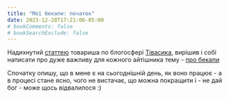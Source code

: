 ```yaml
---
title: "Мої бекапи: початок"
date: 2023-12-28T17:21:06-05:00
# bookComments: false
# bookSearchExclude: false
---
```


Надихнутий [статтею](https://blog.tivasyk.info/blog/2023/12/24/backups.html) товариша по блогосфері [Тівасика](https://blog.tivasyk.info/), вирішив і собі написати про дуже важливу для кожного айтішника тему - [про бекапи](/docs/articles/backup/)
<!--more-->
Спочатку опишу, що в мене є на сьогоднішній день, як воно працює - а в процесі стане ясно, чого не вистачає, що можна покращити і - не дай бог - може щось відвалилося :)

